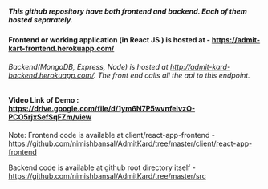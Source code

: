 ##### This github repository have both frontend and backend. Each of them hosted separately.

#### Frontend or working application (in React JS ) is hosted at - https://admit-kart-frontend.herokuapp.com/

###### Backend(MongoDB, Express, Node) is hosted at http://admit-kard-backend.herokuapp.com/. The front end calls all the api to this endpoint.

#### Video Link of Demo : https://drive.google.com/file/d/1ym6N7P5wvnfelvzO-PCO5rjxSefSqFZm/view

Note:
Frontend code is available at client/react-app-frontend - https://github.com/nimishbansal/AdmitKard/tree/master/client/react-app-frontend

Backend code is available at github root directory itself - https://github.com/nimishbansal/AdmitKard/tree/master/src
